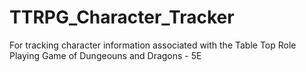 # TTRPG_Character_Tracker
For tracking character information associated with the Table Top Role Playing Game
of Dungeouns and Dragons - 5E